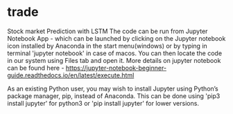 # trade
Stock market Prediction with LSTM
The code can be run from Jupyter Notebook App - which can be launched by clicking on the Jupyter notebook icon installed by Anaconda in the start menu(windows) or by typing in terminal 'jupyter notebook' in case of macos. You can then locate the code in our system using Files tab and open it. More details on jupyter notebook can be found here - https://jupyter-notebook-beginner-guide.readthedocs.io/en/latest/execute.html 

As an existing Python user, you may wish to install Jupyter using Python’s package manager, pip, instead of Anaconda. This can be done using 'pip3 install jupyter' for python3 or 'pip install jupyter' for lower versions.

